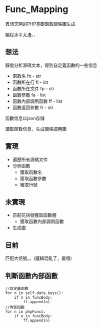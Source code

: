 # Func_Mapping
異想天開的PHP基礎函數關係圖生成

編程水平太渣、、

## 想法

靜態分析源碼文本，得到自定義函數的一些信息

- 函數名 fn - str
- 函數所在行 fl - int
- 函數所在文件 fp - str
- 函數參數 fa - list
- 函數內部調用函數 ff - list
- 函數返回參數 fr - str

函數信息以json存儲

讀取函數信息，生成關係調用圖

## 實現

- 遍歷所有源碼文件
- 分析函數
    - 獲取函數名
    - 獲取函數參數
    - 獲取行號

## 未實現

- 匹配花括號獲取函數體
    - 獲取函數內部調用函數
- 生成圖

## 目前

匹配大括號。。(邏輯混亂了，憂傷)

## 判斷函數內部函數

    //自定義函數
    for n in self.data.keys():
        if n in funcBody:
            ff.append(n)
    //內部函數
    for n in phpFuncs:
        if n in funcBody:
            ff.append(n)
